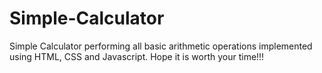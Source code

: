# Simple-Calculator
Simple Calculator performing all basic arithmetic operations implemented using HTML, CSS and Javascript.
Hope it is worth your time!!!

